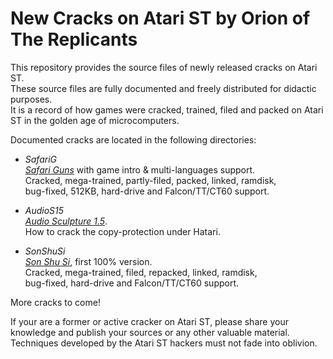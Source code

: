 # New Cracks on Atari ST by Orion of The Replicants

This repository provides the source files of newly released cracks on Atari ST.   
These source files are fully documented and freely distributed for didactic purposes.  
It is a record of how games were cracked, trained, filed and packed on Atari ST in
the golden age of microcomputers.  

Documented cracks are located in the following directories:

- *SafariG*  
  *[Safari Guns](http://www.atarimania.com/game-atari-st-safari-guns_24849.html)*
  with game intro & multi-languages support.  
  Cracked, mega-trained, partly-filed, packed, linked, ramdisk,  
  bug-fixed, 512KB, hard-drive and Falcon/TT/CT60 support.

- *AudioS15*  
  *[Audio Sculpture 1.5](http://www.atarimania.com/utility-atari-st-audio-sculpture_25173.html)*.  
  How to crack the copy-protection under Hatari.

- *SonShuSi*  
  *[Son Shu Si](http://www.atarimania.com/game-atari-st-son-shu-si_24613.html)*,
  first 100% version.  
  Cracked, mega-trained, filed, repacked, linked, ramdisk,  
  bug-fixed, hard-drive and Falcon/TT/CT60 support.

More cracks to come!

If your are a former or active cracker on Atari ST, please share your knowledge
and publish your sources or any other valuable material.  
Techniques developed by the Atari ST hackers must not fade into oblivion.
